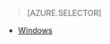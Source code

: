 <!-- not suitable for Mooncake -->

> [AZURE.SELECTOR]
- [Windows](/documentation/articles/app-service-mobile-windows-store-dotnet-how-to-use-client-library)
